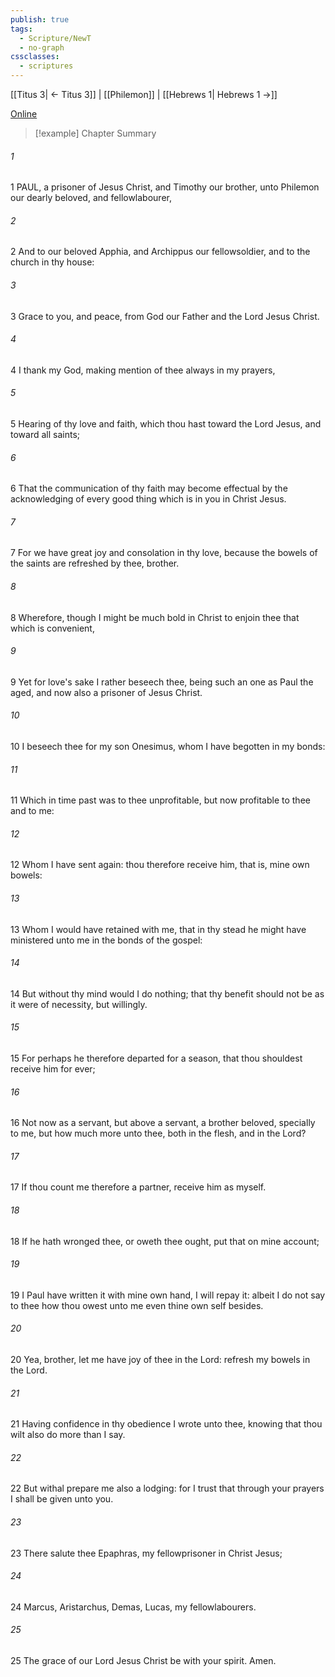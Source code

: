 ```yaml
---
publish: true
tags:
  - Scripture/NewT
  - no-graph
cssclasses:
  - scriptures
---
```

[[Titus 3| ← Titus 3]] | [[Philemon]] | [[Hebrews 1| Hebrews 1 →]]

[Online](https://churchofjesuschrist.org/study/scriptures/nt/philem/1?lang=eng)

>[!example] Chapter Summary
>
###### 1
1 PAUL, a prisoner of Jesus Christ, and Timothy our brother, unto Philemon our dearly beloved, and fellowlabourer,
###### 2
2 And to our beloved Apphia, and Archippus our fellowsoldier, and to the church in thy house:
###### 3
3 Grace to you, and peace, from God our Father and the Lord Jesus Christ.
###### 4
4 I thank my God, making mention of thee always in my prayers,
###### 5
5 Hearing of thy love and faith, which thou hast toward the Lord Jesus, and toward all saints;
###### 6
6 That the communication of thy faith may become effectual by the acknowledging of every good thing which is in you in Christ Jesus.
###### 7
7 For we have great joy and consolation in thy love, because the bowels of the saints are refreshed by thee, brother.
###### 8
8 Wherefore, though I might be much bold in Christ to enjoin thee that which is convenient,
###### 9
9 Yet for love's sake I rather beseech thee, being such an one as Paul the aged, and now also a prisoner of Jesus Christ.
###### 10
10 I beseech thee for my son Onesimus, whom I have begotten in my bonds:
###### 11
11 Which in time past was to thee unprofitable, but now profitable to thee and to me:
###### 12
12 Whom I have sent again: thou therefore receive him, that is, mine own bowels:
###### 13
13 Whom I would have retained with me, that in thy stead he might have ministered unto me in the bonds of the gospel:
###### 14
14 But without thy mind would I do nothing; that thy benefit should not be as it were of necessity, but willingly.
###### 15
15 For perhaps he therefore departed for a season, that thou shouldest receive him for ever;
###### 16
16 Not now as a servant, but above a servant, a brother beloved, specially to me, but how much more unto thee, both in the flesh, and in the Lord?
###### 17
17 If thou count me therefore a partner, receive him as myself.
###### 18
18 If he hath wronged thee, or oweth thee ought, put that on mine account;
###### 19
19 I Paul have written it with mine own hand, I will repay it: albeit I do not say to thee how thou owest unto me even thine own self besides.
###### 20
20 Yea, brother, let me have joy of thee in the Lord: refresh my bowels in the Lord.
###### 21
21 Having confidence in thy obedience I wrote unto thee, knowing that thou wilt also do more than I say.
###### 22
22 But withal prepare me also a lodging: for I trust that through your prayers I shall be given unto you.
###### 23
23 There salute thee Epaphras, my fellowprisoner in Christ Jesus;
###### 24
24 Marcus, Aristarchus, Demas, Lucas, my fellowlabourers.
###### 25
25 The grace of our Lord Jesus Christ be with your spirit. Amen.



